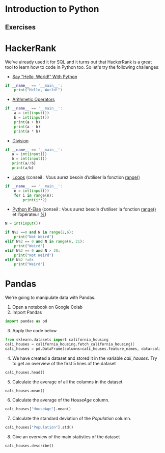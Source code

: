 # Introduction to Python

## Exercises


# HackerRank

We've already used it for SQL and it turns out that HackerRank is a great tool to learn how to code in Python too. So let's try the following challenges:



*   [Say "Hello, World!" With Python](https://www.hackerrank.com/challenges/py-hello-world/problem)

```python
if __name__ == '__main__':
    print("Hello, World!")
```

*   [Arithmetic Operators](https://www.hackerrank.com/challenges/python-arithmetic-operators/problem)

```python
if __name__ == '__main__':
    a = int(input())
    b = int(input())
    print(a + b)
    print(a - b)
    print(a * b)

```
*   [Division](https://www.hackerrank.com/challenges/python-division/problem)

```python
if __name__ == '__main__':
   a = int(input())
   b = int(input())
   print(a//b)
   print(a/b)
```

*   [Loops](https://www.hackerrank.com/challenges/python-loops/problem) (conseil : Vous aurez besoin d’utiliser la fonction [range()](https://pynative.com/python-range-function/)

```python
if __name__ == '__main__':
    n = int(input())
    for i in range(n):
        print(i**2)
```
*   [Python If-Else](https://www.hackerrank.com/challenges/py-if-else/problem) (conseil : Vous aurez besoin d’utiliser la fonction [range()](https://pynative.com/python-range-function/) et l’opérateur [%](https://data-flair.training/blogs/python-operator/#targetText=Python%20Arithmetic%20Operator,operators%20for%20basic%20mathematical%20operations.&targetText=Adds%20the%20values%20on%20either%20side%20of%20the%20operator.&targetText=Subtracts%20the%20value%20on%20the%20right%20from%20the%20one%20on%20the%20left.&targetText=Multiplies%20the%20values%20on%20either%20side%20of%20the%20operator.))

```python
N = int(input())

if N%2 ==0 and N in range(2,6):
    print("Not Weird")
elif N%2 == 0 and N in range(6, 21):
    print("Weird")
elif N%2 == 0 and N > 20:
    print("Not Weird")
elif N%2 !=0:
    print("Weird")
```

# Pandas

We're going to manipulate data with Pandas.



1. Open a notebook on Google Colab
2. Import Pandas

```python
import pandas as pd
```

3. Apply the code below

```python
from sklearn.datasets import california_housing
cali_houses = california_housing.fetch_california_housing()
cali_houses = pd.DataFrame(columns=cali_houses.feature_names, data=cali_houses.data)
```


4. We have created a dataset and stored it in the variable _cali_houses._ Try to get an overview of the first 5 lines of the dataset

```python
cali_houses.head()
```

5. Calculate the average of all the columns in the dataset

```python
cali_houses.mean()
```
6. Calculate the average of the _HouseAge_ column.

```python
cali_houses["HouseAge"].mean()
```
7. Calculate the standard deviation of the _Population_ column.

```python
cali_houses["Population"].std()
```

8. Give an overview of the main statistics of the dataset
```python
cali_houses.describe()
```